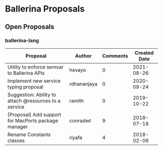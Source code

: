 # Ballerina Proposals

## Open Proposals

### ballerina-lang

 
| Proposal | Author | Comments | Created Date |
| --- | ---- | -----| --- |
| Utility to enforce semvar to Ballerina APIs	| hevayo | 0 	| 2021-08-26|
|Implement new service typing proposal|	rdhananjaya	|0|	2020-09-24|
|Suggestion: Ability to attach @resources to a service|	ramith|	0	|2019-10-22|
|[Proposal] Add support for MacPorts package manager|	conradwt|	9|	2018-07-18|
|Rename Constants classes|	riyafa|	4|	2018-02-06|


